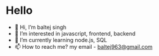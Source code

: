 # Hello
- 👋 Hi, I’m baltej singh
- 👀 I’m interested in javascript, frontend, backend 
- 🌱 I’m currently learning node.js, SQL
- 📫 How to reach me? my email - [baltej963@gmail.com](mailto:baltej963@gmail.com)
<!---
baltej223/baltej223 is a ✨ special ✨ repository because its `README.md` (this file) appears on your GitHub profile.
You can click the Preview link to take a look at your changes.
--->
